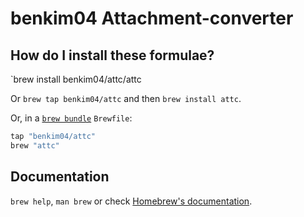 # benkim04 Attachment-converter

## How do I install these formulae?

`brew install benkim04/attc/attc

Or `brew tap benkim04/attc` and then `brew install attc`.

Or, in a [`brew bundle`](https://github.com/Homebrew/homebrew-bundle) `Brewfile`:

```ruby
tap "benkim04/attc"
brew "attc"
```

## Documentation

`brew help`, `man brew` or check [Homebrew's documentation](https://docs.brew.sh).
